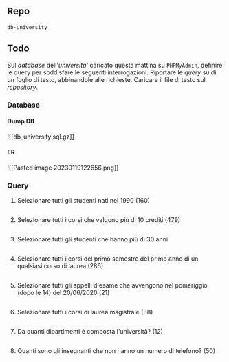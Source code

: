 ## Repo
`db-university`

## Todo
Sul *database* dell'*universita'* caricato questa mattina su `PHPMyAdmin`, definire le query per soddisfare le seguenti interrogazioni.
Riportare le *query* su di un foglio di testo, abbinandole alle richieste. Caricare il file di testo sul *repository*.

### Database
#### Dump DB
![[db_university.sql.gz]]

#### ER
![[Pasted image 20230119122656.png]]

### Query
1. Selezionare tutti gli studenti nati nel 1990 (160)
```sql

```

2. Selezionare tutti i corsi che valgono più di 10 crediti (479)
```sql

```

3. Selezionare tutti gli studenti che hanno più di 30 anni
```sql

```

4. Selezionare tutti i corsi del primo semestre del primo anno di un qualsiasi corso di laurea (286)
```sql

```

5. Selezionare tutti gli appelli d'esame che avvengono nel pomeriggio (dopo le 14) del 20/06/2020 (21)
```sql

```

6. Selezionare tutti i corsi di laurea magistrale (38)
```sql

```

7. Da quanti dipartimenti è composta l'università? (12)
```sql

```

8. Quanti sono gli insegnanti che non hanno un numero di telefono? (50)
```sql

```
